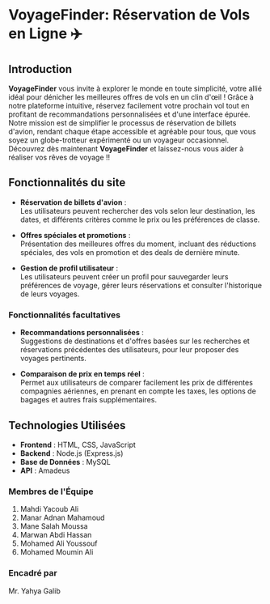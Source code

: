 # VoyageFinder: Réservation de Vols en Ligne ✈️

## Introduction

**VoyageFinder** vous invite à explorer le monde en toute simplicité, votre allié idéal pour dénicher les meilleures offres de vols en un clin d'œil ! Grâce à notre plateforme intuitive, réservez facilement votre prochain vol tout en profitant de recommandations personnalisées et d'une interface épurée. Notre mission est de simplifier le processus de réservation de billets d'avion, rendant chaque étape accessible et agréable pour tous, que vous soyez un globe-trotteur expérimenté ou un voyageur occasionnel. Découvrez dès maintenant **VoyageFinder** et laissez-nous vous aider à réaliser vos rêves de voyage !!

## Fonctionnalités du site

- **Réservation de billets d'avion** :  
  Les utilisateurs peuvent rechercher des vols selon leur destination, les dates, et différents critères comme le prix ou les préférences de classe.

- **Offres spéciales et promotions** :  
  Présentation des meilleures offres du moment, incluant des réductions spéciales, des vols en promotion et des deals de dernière minute.

- **Gestion de profil utilisateur** :  
  Les utilisateurs peuvent créer un profil pour sauvegarder leurs préférences de voyage, gérer leurs réservations et consulter l'historique de leurs voyages.

### Fonctionnalités facultatives

- **Recommandations personnalisées** :  
  Suggestions de destinations et d'offres basées sur les recherches et réservations précédentes des utilisateurs, pour leur proposer des voyages pertinents.

- **Comparaison de prix en temps réel** :  
  Permet aux utilisateurs de comparer facilement les prix de différentes compagnies aériennes, en prenant en compte les taxes, les options de bagages et autres frais supplémentaires.

## Technologies Utilisées

- **Frontend** : HTML, CSS, JavaScript
- **Backend** : Node.js (Express.js)
- **Base de Données** : MySQL
- **API** : Amadeus

### Membres de l'Équipe

1. Mahdi Yacoub Ali
2. Manar Adnan Mahamoud
3. Mane Salah Moussa
4. Marwan Abdi Hassan
5. Mohamed Ali Youssouf
6. Mohamed Moumin Ali

### Encadré par

Mr. Yahya Galib
